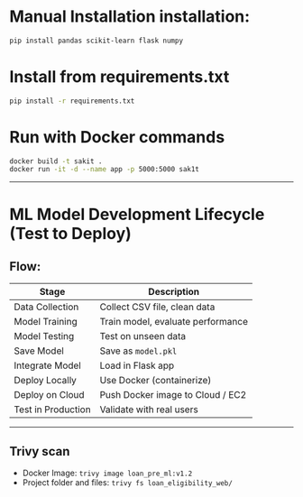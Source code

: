 # Manual Installation installation:
```bash
pip install pandas scikit-learn flask numpy
```

# Install from requirements.txt
```bash
pip install -r requirements.txt
```
# Run with Docker commands
```bash
docker build -t sakit .
docker run -it -d --name app -p 5000:5000 sak1t
```
---
# ML Model Development Lifecycle (Test to Deploy)

## Flow:
| Stage                | Description                                      |
|----------------------|--------------------------------------------------|
| Data Collection      | Collect CSV file, clean data                    |
| Model Training       | Train model, evaluate performance               |
| Model Testing        | Test on unseen data                             |
| Save Model           | Save as `model.pkl`                             |
| Integrate Model      | Load in Flask app                               |
| Deploy Locally       | Use Docker (containerize)                       |
| Deploy on Cloud      | Push Docker image to Cloud / EC2                |
| Test in Production   | Validate with real users                        |

---
## Trivy scan
- Docker Image: `trivy image loan_pre_ml:v1.2`
- Project folder and files: `trivy fs loan_eligibility_web/`